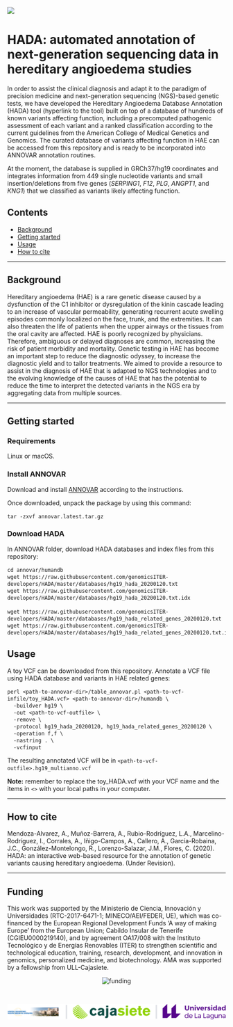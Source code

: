 ![](https://drive.google.com/uc?export=view&id=1Cciw1VFzcuRy_IT4pbN7nEZDRe-BcETe)


# HADA: automated annotation of next-generation sequencing data in hereditary angioedema studies

In order to assist the clinical diagnosis and adapt it to the paradigm of precision medicine and next-generation sequencing (NGS)-based genetic tests, we have developed the Hereditary Angioedema Database Annotation (HADA) tool (hyperlink to the tool) built on top of a database of hundreds of known variants affecting function, including a precomputed pathogenic assessment of each variant and a ranked classification according to the current guidelines from the American College of Medical Genetics and Genomics. The curated database of variants affecting function in HAE can be accessed from this repository and is ready to be incorporated into ANNOVAR annotation routines.

At the moment, the database is supplied in GRCh37/hg19 coordinates and integrates information from 449 single nucleotide variants and small insertion/deletions from five genes (*SERPING1*, *F12*, *PLG*, *ANGPT1*, and *KNG1*) that we classified as variants likely affecting function.


## Contents
* [Background](#background)
* [Getting started](#getting-started)
* [Usage](#usage)
* [How to cite](#how-to-cite)

---

## Background

Hereditary angioedema (HAE) is a rare genetic disease caused by a dysfunction of the C1 inhibitor or dysregulation of the kinin cascade leading to an increase of vascular permeability, generating recurrent acute swelling episodes commonly localized on the face, trunk, and the extremities. It can also threaten the life of patients when the upper airways or the tissues from the oral cavity are affected. HAE is poorly recognized by physicians. Therefore, ambiguous or delayed diagnoses are common, increasing the risk of patient morbidity and mortality. Genetic testing in HAE has become an important step to reduce the diagnostic odyssey, to increase the diagnostic yield and to tailor treatments. We aimed to provide a resource to assist in the diagnosis of HAE that is adapted to NGS technologies and to the evolving knowledge of the causes of HAE that has the potential to reduce the time to interpret the detected variants in the NGS era by aggregating data from multiple sources.

---

## Getting started 

### Requirements
Linux or macOS.

### Install ANNOVAR
Download and install [ANNOVAR](http://download.openbioinformatics.org/annovar_download_form.php) according to the instructions.

Once downloaded, unpack the package by using this command:

```
tar -zxvf annovar.latest.tar.gz
```

### Download HADA

In ANNOVAR folder, download HADA databases and index files from this repository:

```
cd annovar/humandb
wget https://raw.githubusercontent.com/genomicsITER-developers/HADA/master/databases/hg19_hada_20200120.txt
wget https://raw.githubusercontent.com/genomicsITER-developers/HADA/master/databases/hg19_hada_20200120.txt.idx

wget https://raw.githubusercontent.com/genomicsITER-developers/HADA/master/databases/hg19_hada_related_genes_20200120.txt
wget https://raw.githubusercontent.com/genomicsITER-developers/HADA/master/databases/hg19_hada_related_genes_20200120.txt.idx
```

## Usage

A toy VCF can be downloaded from this repository. Annotate a VCF file using HADA database and variants in HAE related genes:
```
perl <path-to-annovar-dir>/table_annovar.pl <path-to-vcf-infile/toy_HADA.vcf> <path-to-annovar-dir>/humandb \
  -buildver hg19 \
  -out <path-to-vcf-outfile> \
  -remove \
  -protocol hg19_hada_20200120, hg19_hada_related_genes_20200120 \
  -operation f,f \
  -nastring . \
  -vcfinput
```
The resulting annotated VCF will be in `<path-to-vcf-outfile>.hg19_multianno.vcf`

**Note:** remember to replace the toy_HADA.vcf with your VCF name and the items in `<>` with your local paths in your computer.

---

## How to cite

Mendoza-Alvarez, A., Muñoz-Barrera, A., Rubio-Rodríguez, L.A., Marcelino-Rodríguez, I., Corrales, A., Iñigo-Campos, A.,  Callero, A., García-Robaina, J.C., González-Montelongo, R., Lorenzo-Salazar, J.M., Flores, C. (2020). HADA: an interactive web-based resource for the annotation of genetic variants causing hereditary angioedema. (Under Revision).

---

## Funding
This   work   was   supported   by   the   Ministerio   de   Ciencia,    Innovación  y  Universidades  (RTC-2017-6471-1;  MINECO/AEI/FEDER,  UE),  which  was  co-financed  by  the  European   Regional Development Funds ‘A way of making Europe’ from  the  European  Union;  Cabildo Insular de Tenerife  (CGIEU0000219140),  and  by  agreement  OA17/008   with  the  Instituto  Tecnológico  y  de  Energías  Renovables   (ITER)  to  strengthen  scientific  and  technological  education,   training, research, development, and innovation in genomics,  personalized    medicine,    and    biotechnology.    AMA    was     supported  by  a  fellowship  from  ULL-Cajasiete.

<p align="center">
  <img src="https://github.com/genomicsITER/HADA/blob/master/MICIU-Agencia-y-Europa_logo.jpg" width="auto" title="funding" alt="funding" />
</p>
<br>

<p align="center">
  <img src="https://github.com/genomicsITER/HADA/blob/master/Footer.png" width="auto"/ title="logotipos" alt="funding">
</p>
<br>
